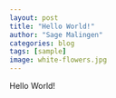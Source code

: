 ```yaml
---
layout: post
title: "Hello World!"
author: "Sage Malingen"
categories: blog
tags: [sample]
image: white-flowers.jpg
---
```


Hello World!
